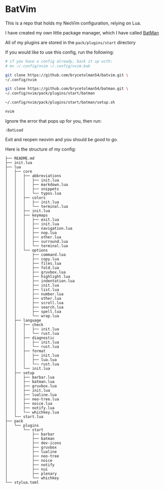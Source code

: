 # BatVim

This is a repo that holds my NeoVim configuration, relying on Lua.

I have created my own little package manager, which I have called [BatMan](https://github.com/brycetolman54/batman/tree/main)

All of my plugins are stored in the `pack/plugins/start` directory

If you would like to use this config, run the following:

```sh
# if you have a config already, back it up with:
# mv ~/.config/nvim ~/.config/nvim.bak

git clone https://github.com/brycetolman54/batvim.git \
~/.config/nvim

git clone https://github.com/brycetolman54/batman.git \
~/.config/nvim/pack/plugins/start/batman

~/.config/nvim/pack/plugins/start/batman/setup.sh

nvim
```

Ignore the error that pops up for you, then run:

```vim
:BatLoad
```

Exit and reopen neovim and you should be good to go.

Here is the structure of my config:
<!--
{
  echo '```plaintext'
  tree ~/.config/nvim -L 4 | sed '1d;$d;$d'
  echo '```'
} >> README.md
-->
```plaintext
├── README.md
├── init.lua
├── lua
│   ├── core
│   │   ├── abbreviations
│   │   │   ├── init.lua
│   │   │   ├── markdown.lua
│   │   │   ├── snippets
│   │   │   └── typos.lua
│   │   ├── colors
│   │   │   ├── init.lua
│   │   │   └── terminal.lua
│   │   ├── init.lua
│   │   ├── keymaps
│   │   │   ├── exit.lua
│   │   │   ├── init.lua
│   │   │   ├── navigation.lua
│   │   │   ├── nop.lua
│   │   │   ├── other.lua
│   │   │   ├── surround.lua
│   │   │   └── terminal.lua
│   │   └── options
│   │       ├── command.lua
│   │       ├── copy.lua
│   │       ├── files.lua
│   │       ├── fold.lua
│   │       ├── gruvbox.lua
│   │       ├── highlight.lua
│   │       ├── indentation.lua
│   │       ├── init.lua
│   │       ├── list.lua
│   │       ├── number.lua
│   │       ├── other.lua
│   │       ├── scroll.lua
│   │       ├── search.lua
│   │       ├── spell.lua
│   │       └── wrap.lua
│   ├── language
│   │   ├── check
│   │   │   ├── init.lua
│   │   │   └── rust.lua
│   │   ├── diagnostic
│   │   │   ├── init.lua
│   │   │   └── rust.lua
│   │   ├── format
│   │   │   ├── init.lua
│   │   │   ├── lua.lua
│   │   │   └── rust.lua
│   │   └── init.lua
│   ├── setup
│   │   ├── barbar.lua
│   │   ├── batman.lua
│   │   ├── gruvbox.lua
│   │   ├── init.lua
│   │   ├── lualine.lua
│   │   ├── neo-tree.lua
│   │   ├── noice.lua
│   │   ├── notify.lua
│   │   └── whichkey.lua
│   └── start.lua
├── pack
│   └── plugins
│       └── start
│           ├── barbar
│           ├── batman
│           ├── dev-icons
│           ├── gruvbox
│           ├── lualine
│           ├── neo-tree
│           ├── noice
│           ├── notify
│           ├── nui
│           ├── plenary
│           └── whichkey
└── stylua.toml

```
